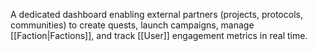 A dedicated dashboard enabling external partners (projects, protocols, communities) to create quests, launch campaigns, manage [[Faction|Factions]], and track [[User]] engagement metrics in real time.
